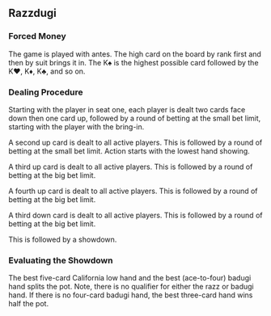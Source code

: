Razzdugi
--------

### Forced Money

The game is played with antes. The high card on the board by rank first and
then by suit brings it in. The K♠ is the highest possible card followed by the
K♥, K♦, K♣, and so on.

### Dealing Procedure

Starting with the player in seat one, each player is dealt two cards face down
then one card up, followed by a round of betting at the small bet limit,
starting with the player with the bring-in.

A second up card is dealt to all active players. This is followed by a round of
betting at the small bet limit. Action starts with the lowest hand showing.

A third up card is dealt to all active players. This is followed by a round of
betting at the big bet limit.

A fourth up card is dealt to all active players. This is followed by a round of
betting at the big bet limit.

A third down card is dealt to all active players. This is followed by a round
of betting at the big bet limit.

This is followed by a showdown.

### Evaluating the Showdown

The best five-card California low hand and the best (ace-to-four) badugi hand
splits the pot. Note, there is no qualifier for either the razz or badugi hand. If
there is no four-card badugi hand, the best three-card hand wins half the pot.
